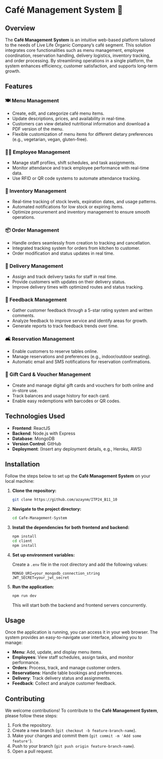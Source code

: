 # Café Management System 🌿

## Overview

The **Café Management System** is an intuitive web-based platform tailored to the needs of Live Life Organic Company’s café segment. This solution integrates core functionalities such as menu management, employee coordination, reservation handling, delivery logistics, inventory tracking, and order processing. By streamlining operations in a single platform, the system enhances efficiency, customer satisfaction, and supports long-term growth.

## Features

### 🍽️ Menu Management
- Create, edit, and categorize café menu items.
- Update descriptions, prices, and availability in real-time.
- Customers can view detailed nutritional information and download a PDF version of the menu.
- Flexible customization of menu items for different dietary preferences (e.g., vegetarian, vegan, gluten-free).

### 👨‍🍳 Employee Management
- Manage staff profiles, shift schedules, and task assignments.
- Monitor attendance and track employee performance with real-time data.
- Use RFID or QR code systems to automate attendance tracking.

### 🛒 Inventory Management
- Real-time tracking of stock levels, expiration dates, and usage patterns.
- Automated notifications for low stock or expiring items.
- Optimize procurement and inventory management to ensure smooth operations.

### 📦 Order Management
- Handle orders seamlessly from creation to tracking and cancellation.
- Integrated tracking system for orders from kitchen to customer.
- Order modification and status updates in real time.

### 🚚 Delivery Management
- Assign and track delivery tasks for staff in real time.
- Provide customers with updates on their delivery status.
- Improve delivery times with optimized routes and status tracking.

### 📝 Feedback Management
- Gather customer feedback through a 5-star rating system and written comments.
- Analyze feedback to improve service and identify areas for growth.
- Generate reports to track feedback trends over time.

### 🛋️ Reservation Management
- Enable customers to reserve tables online.
- Manage reservations and preferences (e.g., indoor/outdoor seating).
- Automatic email and SMS notifications for reservation confirmations.

### 🎁 Gift Card & Voucher Management
- Create and manage digital gift cards and vouchers for both online and in-store use.
- Track balances and usage history for each card.
- Enable easy redemptions with barcodes or QR codes.

## Technologies Used

- **Frontend**: ReactJS
- **Backend**: Node.js with Express
- **Database**: MongoDB
- **Version Control**: GitHub
- **Deployment**: (Insert any deployment details, e.g., Heroku, AWS)

## Installation

Follow the steps below to set up the **Café Management System** on your local machine:

1. **Clone the repository:**

   ```bash
   git clone https://github.com/azaynm/ITP24_B11_10
   ```

2. **Navigate to the project directory:**

   ```bash
   cd Cafe-Management-System
   ```

3. **Install the dependencies for both frontend and backend:**

   ```bash
   npm install
   cd client
   npm install
   ```

4. **Set up environment variables:**

   Create a `.env` file in the root directory and add the following values:

   ```env
   MONGO_URI=your_mongodb_connection_string
   JWT_SECRET=your_jwt_secret
   ```

5. **Run the application:**

   ```bash
   npm run dev
   ```

   This will start both the backend and frontend servers concurrently.

## Usage

Once the application is running, you can access it in your web browser. The system provides an easy-to-navigate user interface, allowing you to manage:

- **Menu**: Add, update, and display menu items.
- **Employees**: View staff schedules, assign tasks, and monitor performance.
- **Orders**: Process, track, and manage customer orders.
- **Reservations**: Handle table bookings and preferences.
- **Delivery**: Track delivery status and assignments.
- **Feedback**: Collect and analyze customer feedback.

## Contributing

We welcome contributions! To contribute to the **Café Management System**, please follow these steps:

1. Fork the repository.
2. Create a new branch (`git checkout -b feature-branch-name`).
3. Make your changes and commit them (`git commit -m 'Add some feature'`).
4. Push to your branch (`git push origin feature-branch-name`).
5. Open a pull request.
